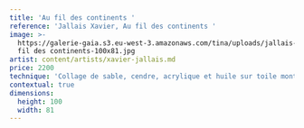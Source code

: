 ```yaml
---
title: 'Au fil des continents '
reference: 'Jallais Xavier, Au fil des continents '
image: >-
  https://galerie-gaia.s3.eu-west-3.amazonaws.com/tina/uploads/jallais-xavier/galerie-gaia-jallais-xavie-au
  fil des continents-100x81.jpg
artist: content/artists/xavier-jallais.md
price: 2200
technique: 'Collage de sable, cendre, acrylique et huile sur toile montée sur châssis'
contextual: true
dimensions:
  height: 100
  width: 81
---
```


